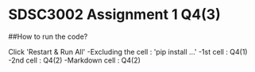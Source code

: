 # SDSC3002 Assignment 1 Q4(3)
##How to run the code?

Click 'Restart & Run All'
-Excluding the cell : 'pip install ...'
-1st cell : Q4(1)
-2nd cell : Q4(2)
-Markdown cell : Q4(2)